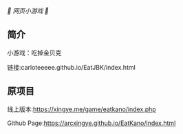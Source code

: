 _🦌 网页小游戏 🥛_

</div>


## 简介

小游戏：吃掉金贝克

链接:carloteeeee.github.io/EatJBK/index.html

## 原项目
线上版本:https://xingye.me/game/eatkano/index.php

Github Page:https://arcxingye.github.io/EatKano/index.html
